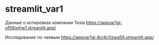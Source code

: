 # streamlit_var1

Данные о котировках компании Tesla https://appvar1gi-of56jsjhw1.streamlit.app/

Исследование по чаевым https://appvar1gi-8ci4c0zwa56.streamlit.app/